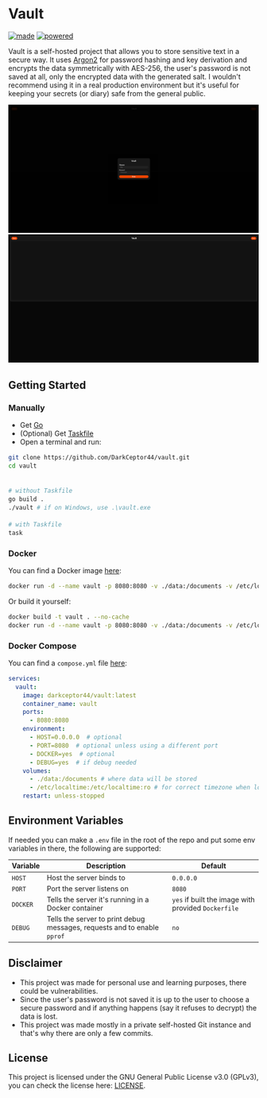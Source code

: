 # Vault

[![made](https://forthebadge.com/images/badges/made-with-go.svg)](https://forthebadge.com)
[![powered](https://forthebadge.com/images/badges/powered-by-black-magic.svg)](https://forthebadge.com)

Vault is a self-hosted project that allows you to store sensitive text in a secure way. It uses [Argon2](https://en.wikipedia.org/wiki/Argon2) for password hashing and key derivation and encrypts the data symmetrically with AES-256, the user's password is not saved at all, only the encrypted data with the generated salt. I wouldn't recommend using it in a real production environment but it's useful for keeping your secrets (or diary) safe from the general public.

![screen1](images/screen1.png)
![screen2](images/screen2.png)

## Getting Started

### Manually

- Get [Go](https://go.dev/dl/)
- (Optional) Get [Taskfile](https://taskfile.dev)
- Open a terminal and run:

```bash
git clone https://github.com/DarkCeptor44/vault.git
cd vault


# without Taskfile
go build .
./vault # if on Windows, use .\vault.exe

# with Taskfile
task
```

### Docker

You can find a Docker image [here](https://hub.docker.com/r/darkceptor44/vault):

```bash
docker run -d --name vault -p 8080:8080 -v ./data:/documents -v /etc/localtime:/etc/localtime:ro --restart unless-stopped darkceptor44/vault
```

Or build it yourself:

```bash
docker build -t vault . --no-cache
docker run -d --name vault -p 8080:8080 -v ./data:/documents -v /etc/localtime:/etc/localtime:ro --restart unless-stopped vault
```

### Docker Compose

You can find a `compose.yml` file [here](compose.yml):

```yaml
services:
  vault:
    image: darkceptor44/vault:latest
    container_name: vault
    ports:
      - 8080:8080
    environment:
      - HOST=0.0.0.0  # optional
      - PORT=8080  # optional unless using a different port
      - DOCKER=yes  # optional
      - DEBUG=yes  # if debug needed
    volumes:
      - ./data:/documents # where data will be stored
      - /etc/localtime:/etc/localtime:ro # for correct timezone when logging
    restart: unless-stopped
```

## Environment Variables

If needed you can make a `.env` file in the root of the repo and put some env variables in there, the following are supported:

| Variable | Description | Default |
|----------|-------------|---------|
| `HOST` | Host the server binds to | `0.0.0.0` |
| `PORT` | Port the server listens on | `8080` |
| `DOCKER` | Tells the server it's running in a Docker container | `yes` if built the image with provided `Dockerfile` |
| `DEBUG` | Tells the server to print debug messages, requests and to enable `pprof` | `no` |

## Disclaimer

- This project was made for personal use and learning purposes, there could be vulnerabilities.
- Since the user's password is not saved it is up to the user to choose a secure password and if anything happens (say it refuses to decrypt) the data is lost.
- This project was made mostly in a private self-hosted Git instance and that's why there are only a few commits.

## License

This project is licensed under the GNU General Public License v3.0 (GPLv3), you can check the license here: [LICENSE](LICENSE).
